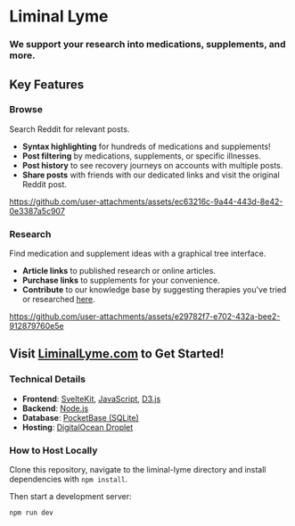 # Liminal Lyme

### We support your research into medications, supplements, and more. 

## Key Features

### Browse

Search Reddit for relevant posts.

- **Syntax highlighting** for hundreds of medications and supplements!
- **Post filtering** by medications, supplements, or specific illnesses.
- **Post history** to see recovery journeys on accounts with multiple posts.
- **Share posts** with friends with our dedicated links and visit the original Reddit post.

https://github.com/user-attachments/assets/ec63216c-9a44-443d-8e42-0e3387a5c907

### Research 

Find medication and supplement ideas with a graphical tree interface.

- **Article links** to published research or online articles.
- **Purchase links** to supplements for your convenience.
- **Contribute** to our knowledge base by suggesting therapies you've tried or researched [here](https://liminallyme.com/tree#contribute).

https://github.com/user-attachments/assets/e29782f7-e702-432a-bee2-912879760e5e

## Visit [LiminalLyme.com](https://LiminalLyme.com) to Get Started!

### Technical Details

- **Frontend**: [SvelteKit](https://kit.svelte.dev/), [JavaScript](https://en.wikipedia.org/wiki/JavaScript), [D3.js](https://en.wikipedia.org/wiki/D3.js)
- **Backend**: [Node.js](https://nodejs.org/)
- **Database**: [PocketBase (SQLite)](https://pocketbase.io)
- **Hosting**: [DigitalOcean Droplet](https://digitalocean.com)

### How to Host Locally

Clone this repository, navigate to the liminal-lyme directory and install dependencies with `npm install`. 

Then start a development server:

```bash
npm run dev
```